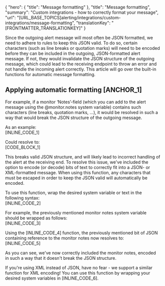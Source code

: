 {
  "hero": {
    "title": "Message formatting"
  },
  "title": "Message formatting",
  "summary": "Custom integrations - how to correctly format your message",
  "url": "[URL_BASE_TOPICS]alerting/integrations/custom-integrations/message-formatting",
  "translationKey": "[FRONTMATTER_TRANSLATIONKEY]"
}

Since the outgoing alert message will most often be JSON formatted, we need to adhere to rules to keep this JSON valid. To do so, certain characters (such as line breaks or quotation marks) will need to be encoded before they can be included in the outgoing, JSON-formatted alert message. If not, they would invalidate the JSON structure of the outgoing message, which could lead to the receiving endpoint to throw an error and not handle the incoming alert correctly. This article will go over the built-in functions for automatic message formatting.

## Applying automatic formatting [ANCHOR_1]

For example, if a monitor ‘Notes’-field (which you can add to the alert message using the @monitor.notes system variable) contains such characters (line breaks, quotation marks, …), it would be resolved in such a way that would break the JSON structure of the outgoing message.  
  
As an example:  
[INLINE_CODE_1]  

Could resolve to:  
[CODE_BLOCK_1]
  
This breaks valid JSON structure, and will likely lead to incorrect handling of the alert at the receiving end. To resolve this issue, we've included the option to encode (or decode) bits of text to correctly fit into a JSON- or XML-formatted message. When using this function, any characters that must be escaped in order to keep the JSON valid will automatically be encoded.  
  
To use this function, wrap the desired system variable or text in the following syntax:  
[INLINE_CODE_2]  
  
For example, the previously mentioned monitor notes system variable should be wrapped as follows:  
[INLINE_CODE_3]  
  
Using the [INLINE_CODE_4] function, the previously mentioned bit of JSON containing reference to the monitor notes now resolves to:  
[INLINE_CODE_5]  
  
As you can see, we've now correctly included the monitor notes, encoded in such a way that it doesn't break the JSON structure.  
  
If you're using XML instead of JSON, have no fear - we support a similar function for XML encoding! You can use this function by wrapping your desired system variables in [INLINE_CODE_6].
